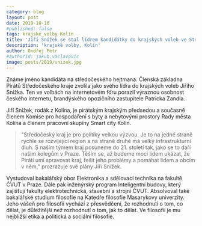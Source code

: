 ```yaml
---
category: blog
layout: post
date: 2019-10-16
#published: false
tags: krajské_volby Kolín
title: 'Jiří Snížek se stal lídrem kandidátky do krajských voleb ve Středočeském kraji'
description: 'krajské volby, Kolín'
author: Ondřej Petr
#authorId: jakub.vaclavovic
image: posts/2019/snizek.jpg
---
```


Známe jméno kandidáta na středočeského hejtmana. Členská základna Pirátů Středočeského kraje zvolila jako svého lídra do krajských voleb Jiřího Snížka. Ten ve volbách na internetovém fóru porazil výraznou osobnost českého internetu, brandýského opozičního zastupitele Patricka Zandla.  

Jiří Snížek, rodák z Kolína, je pirátským krajským předsedou a současně členem Komise pro hospodaření s byty a nebytovými prostory Rady města Kolína a členem pracovní skupiny Smart city Kolín. 

> "Středočeský kraj je pro politiky velkou výzvou. Je to na jedné straně rychle se rozvíjející region a na straně druhé má velký infrastrukturní dluh. S naším týmem kraj posuneme do 21. století tak, jako se to daří našim kolegům v Praze. Těším se, až budeme moci lidem ukázat, že Piráti umí spravovat kraj, řešit jeho problémy a pomáhat lidem a obcím v něm," prozrazuje své plány Jiří Snížek.

Vystudoval bakalářský obor Elektronika a sdělovací technika na fakultě ČVUT v Praze. Dále pak inženýrský program Inteligentní budovy, který zajišťují fakulty elektrotechnická, stavební a strojní ČVUT. Absolvoval také bakalářské studium filosofie na Katedře filosofie Masarykovy univerzity. Jeho vášeň pro filosofii vychází z přesvědčení, že rozhodnutí o tom, co dělat, je důležitější než rozhodnutí o tom, jak to dělat. Ve filosofii je mu nejbližší etika a politická a sociální filosofie.



